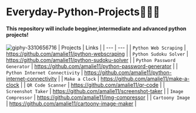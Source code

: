 # Everyday-Python-Projects👀🐍🐍
#### This repository will include begginer,intermediate and advanced python projects!
![giphy-3310656716](https://user-images.githubusercontent.com/75434427/167785011-fe3212dc-23d7-49f7-9a68-8860956d7ee9.gif)
| Projects | Links |
| --- | --- |
| `Python Web Scraping` | https://github.com/amalie11/python-webscraping |
| `Python Sudoku Solver` | https://github.com/amalie11/python-sudoku-solver |
| `Python Password Generator` | https://github.com/amalie11/python-password-generator |
| `Python Internet Connectivity` | https://github.com/amalie11/python-internet-connectivity |
| `Make a Clock` | https://github.com/amalie11/make-a-clock |
| `QR Code Scanner` | https://github.com/amalie11/qr-code |
| `Screenshot Taker` | https://github.com/amalie11/screenshot-taker |
| `Image Compressor` | https://github.com/amalie11/img-compressor |
| `Cartoony Image` | https://github.com/amalie11/cartoony-image-maker |

